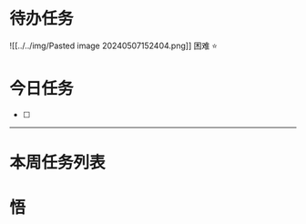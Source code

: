 # 待办任务

![[../../img/Pasted image 20240507152404.png]]
困难
⭐

# 今日任务
- [ ] 




------
# 本周任务列表



# 悟